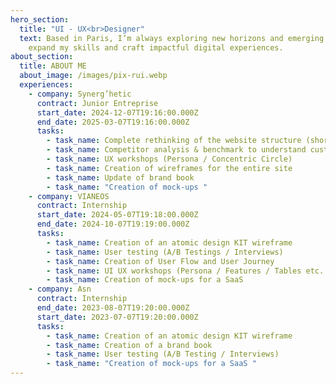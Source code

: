 ```yaml
---
hero_section:
  title: "UI - UX<br>Designer"
  text: Based in Paris, I’m always exploring new horizons and emerging fields to
    expand my skills and craft impactful digital experiences.
about_section:
  title: ABOUT ME
  about_image: /images/pix-rui.webp
  experiences:
    - company: Synerg’hetic
      contract: Junior Entreprise
      start_date: 2024-12-07T19:16:00.000Z
      end_date: 2025-03-07T19:16:00.000Z
      tasks:
        - task_name: Complete rethinking of the website structure (short & long term)
        - task_name: Competitor analysis & benchmark to understand customer needs
        - task_name: UX workshops (Persona / Concentric Circle)
        - task_name: Creation of wireframes for the entire site
        - task_name: Update of brand book
        - task_name: "Creation of mock-ups "
    - company: VIANEOS
      contract: Internship
      start_date: 2024-05-07T19:18:00.000Z
      end_date: 2024-10-07T19:19:00.000Z
      tasks:
        - task_name: Creation of an atomic design KIT wireframe
        - task_name: User testing (A/B Testings / Interviews)
        - task_name: Creation of User Flow and User Journey
        - task_name: UI UX workshops (Persona / Features / Tables etc...)
        - task_name: Creation of mock-ups for a SaaS
    - company: Asn
      contract: Internship
      end_date: 2023-08-07T19:20:00.000Z
      start_date: 2023-07-07T19:20:00.000Z
      tasks:
        - task_name: Creation of an atomic design KIT wireframe
        - task_name: Creation of a brand book
        - task_name: User testing (A/B Testing / Interviews)
        - task_name: "Creation of mock-ups for a SaaS "
---
```

